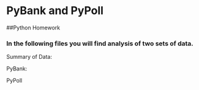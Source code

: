 # PyBank and PyPoll
##Python Homework
### In the following files you will find analysis of two sets of data.


Summary of Data:


PyBank: 

PyPoll

